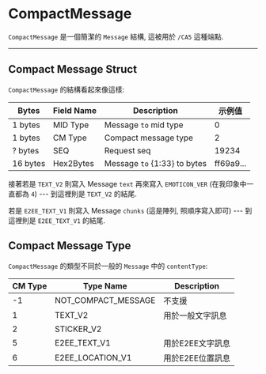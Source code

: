 # CompactMessage

`CompactMessage` 是一個簡潔的 `Message` 結構, 這被用於 `/CA5` 這種端點.

---

## Compact Message Struct

`CompactMessage` 的結構看起來像這樣:

 Bytes   | Field Name | Description                  | 示例值
---------|------------|------------------------------|-----------
1 bytes  | MID Type   | Message `to` mid type        | 0
1 bytes  | CM Type    | Compact message type         | 2
? bytes  | SEQ        | Request seq                  | 19234
16 bytes | Hex2Bytes  | Message `to` {1:33} to bytes | ff69a9...

接著若是 `TEXT_V2` 則寫入 Message `text`
再來寫入 `EMOTICON_VER` (在我印象中一直都為 `4`)
--- 到這裡則是 `TEXT_V2` 的結尾.

若是 `E2EE_TEXT_V1` 則寫入 Message `chunks` (這是陣列, 照順序寫入即可)
--- 到這裡則是 `E2EE_TEXT_V1` 的結尾.

## Compact Message Type

`CompactMessage` 的類型不同於一般的 `Message` 中的 `contentType`:

CM Type | Type Name           | Description  
--------|---------------------|-------------
-1      | NOT_COMPACT_MESSAGE | 不支援
1       | TEXT_V2             | 用於一般文字訊息
2       | STICKER_V2          |
5       | E2EE_TEXT_V1        | 用於E2EE文字訊息
6       | E2EE_LOCATION_V1    | 用於E2EE位置訊息
